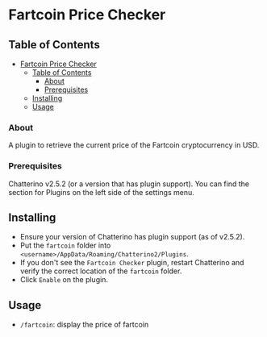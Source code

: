 # Fartcoin Price Checker

## Table of Contents

- [Fartcoin Price Checker](#fartcoin-price-checker)
  - [Table of Contents](#table-of-contents)
    - [About ](#about-)
    - [Prerequisites](#prerequisites)
  - [Installing](#installing)
  - [Usage ](#usage-)

### About <a name = "about"></a>

A plugin to retrieve the current price of the Fartcoin cryptocurrency in USD.

### Prerequisites

Chatterino v2.5.2 (or a version that has plugin support). You can find the section for Plugins on the left side of the settings menu.

## Installing<a name = "installing"></a>

- Ensure your version of Chatterino has plugin support (as of v2.5.2). 
- Put the `fartcoin` folder into `<username>/AppData/Roaming/Chatterino2/Plugins`.
- If you don't see the `Fartcoin Checker` plugin, restart Chatterino and verify the correct location of the `fartcoin` folder.
- Click `Enable` on the plugin.

## Usage <a name = "usage"></a>

- `/fartcoin`: display the price of fartcoin
